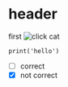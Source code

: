 # header
first
![click cat](https://octodex.github.com/images/yaktocat.png)

```
print('hello')
```
- [ ] correct
- [x] not correct
